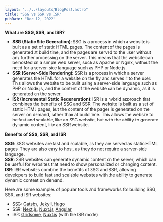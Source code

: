 ```yaml
---
layout: "../../layouts/BlogPost.astro"
title: "SSG vs SSR vs ISR"
pubDate: "Dec 12, 2022"
---
```


**What are SSG, SSR, and ISR?**

- **SSG (Static Site Generation)**: SSG is a process in which a website is built as a set of static HTML pages. The content of the pages is generated at build time, and the pages are served to the user without any further processing on the server. This means that the website can be hosted on a simple web server, such as Apache or Nginx, without the need for a server-side language such as PHP or Node.js.
- **SSR (Server-Side Rendering)**: SSR is a process in which a server generates the HTML for a website on the fly and serves it to the user. This allows the website to be built using a server-side language such as PHP or Node.js, and the content of the website can be dynamic, as it is generated on the server.
- **ISR (Incremental Static Regeneration)**: ISR is a hybrid approach that combines the benefits of SSG and SSR. The website is built as a set of static HTML pages, but the content of the pages is generated on the server on demand, rather than at build time. This allows the website to be fast and scalable, like an SSG website, but with the ability to generate dynamic content, like an SSR website.

**Benefits of SSG, SSR, and ISR**

**SSG**: SSG websites are fast and scalable, as they are served as static HTML pages. They are also easy to host, as they do not require a server-side language.  
**SSR**: SSR websites can generate dynamic content on the server, which can be useful for websites that need to show personalized or changing content.  
**ISR**: ISR websites combine the benefits of SSG and SSR, allowing developers to build fast and scalable websites with the ability to generate dynamic content on demand.

Here are some examples of popular tools and frameworks for building SSG, SSR, and ISR websites:

- SSG: [Gatsby](https://www.gatsbyjs.com/), [Jekyll](https://jekyllrb.com/), [Hugo](https://gohugo.io/)
- SSR: [Next.js](https://nextjs.org/), [Nuxt.js](https://nuxtjs.org/), [Angular](https://angular.io/)
- ISR: [Gridsome](https://gridsome.org/), [Nuxt.js](https://nuxtjs.org/) (with the ISR mode)